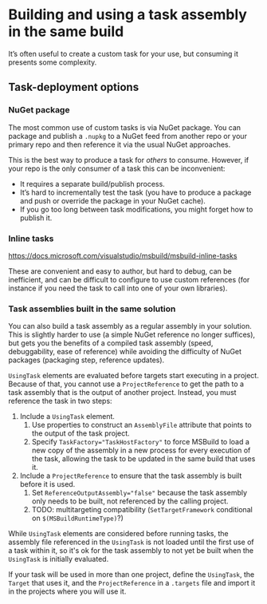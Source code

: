 # Building and using a task assembly in the same build

It’s often useful to create a custom task for your use, but consuming it presents some complexity.

## Task-deployment options

### NuGet package

The most common use of custom tasks is via NuGet package. You can package and publish a `.nupkg` to a NuGet feed from another repo or your primary repo and then reference it via the usual NuGet approaches.

This is the best way to produce a task for _others_ to consume. However, if your repo is the only consumer of a task this can be inconvenient:

* It requires a separate build/publish process.
* It’s hard to incrementally test the task (you have to produce a package and push or override the package in your NuGet cache).
* If you go too long between task modifications, you might forget how to publish it.

### Inline tasks

https://docs.microsoft.com/visualstudio/msbuild/msbuild-inline-tasks

These are convenient and easy to author, but hard to debug, can be inefficient, and can be difficult to configure to use custom references (for instance if you need the task to call into one of your own libraries).

### Task assemblies built in the same solution

You can also build a task assembly as a regular assembly in your solution. This is slightly harder to use (a simple NuGet reference no longer suffices), but gets you the benefits of a compiled task assembly (speed, debuggability, ease of reference) while avoiding the difficulty of NuGet packages (packaging step, reference updates).

`UsingTask` elements are evaluated before targets start executing in a project. Because of that, you cannot use a `ProjectReference` to get the path to a task assembly that is the output of another project. Instead, you must reference the task in two steps:

1. Include a `UsingTask` element.
   1. Use properties to construct an `AssemblyFile` attribute that points to the output of the task project.
   2. Specify `TaskFactory="TaskHostFactory"` to force MSBuild to load a new copy of the assembly in a new process for every execution of the task, allowing the task to be updated in the same build that uses it.
2. Include a `ProjectReference` to ensure that the task assembly is built before it is used.
   1. Set `ReferenceOutputAssembly="false"` because the task assembly only needs to be built, not referenced by the calling project.
   2. TODO: multitargeting compatibility (`SetTargetFramework` conditional on `$(MSBuildRuntimeType)`?)

While `UsingTask` elements are considered before running tasks, the assembly file referenced in the `UsingTask` is not loaded until the first use of a task within it, so it's ok for the task assembly to not yet be built when the `UsingTask` is initially evaluated.

If your task will be used in more than one project, define the `UsingTask`, the `Target` that uses it, and the `ProjectReference` in a `.targets` file and import it in the projects where you will use it.
